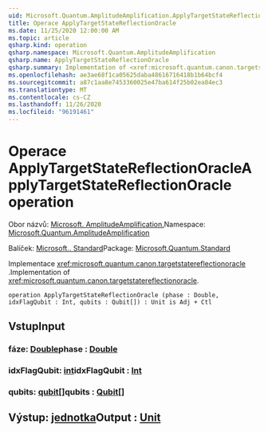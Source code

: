 ```yaml
---
uid: Microsoft.Quantum.AmplitudeAmplification.ApplyTargetStateReflectionOracle
title: Operace ApplyTargetStateReflectionOracle
ms.date: 11/25/2020 12:00:00 AM
ms.topic: article
qsharp.kind: operation
qsharp.namespace: Microsoft.Quantum.AmplitudeAmplification
qsharp.name: ApplyTargetStateReflectionOracle
qsharp.summary: Implementation of <xref:microsoft.quantum.canon.targetstatereflectionoracle>.
ms.openlocfilehash: ae3ae68f1ca05625daba48616716418b1b64bcf4
ms.sourcegitcommit: a87c1aa8e7453360025e47ba614f25b02ea84ec3
ms.translationtype: MT
ms.contentlocale: cs-CZ
ms.lasthandoff: 11/26/2020
ms.locfileid: "96191461"
---
```

# <a name="applytargetstatereflectionoracle-operation"></a><span data-ttu-id="03981-102">Operace ApplyTargetStateReflectionOracle</span><span class="sxs-lookup"><span data-stu-id="03981-102">ApplyTargetStateReflectionOracle operation</span></span>

<span data-ttu-id="03981-103">Obor názvů: [Microsoft. AmplitudeAmplification.](xref:Microsoft.Quantum.AmplitudeAmplification)</span><span class="sxs-lookup"><span data-stu-id="03981-103">Namespace: [Microsoft.Quantum.AmplitudeAmplification](xref:Microsoft.Quantum.AmplitudeAmplification)</span></span>

<span data-ttu-id="03981-104">Balíček: [Microsoft.. Standard](https://nuget.org/packages/Microsoft.Quantum.Standard)</span><span class="sxs-lookup"><span data-stu-id="03981-104">Package: [Microsoft.Quantum.Standard](https://nuget.org/packages/Microsoft.Quantum.Standard)</span></span>


<span data-ttu-id="03981-105">Implementace <xref:microsoft.quantum.canon.targetstatereflectionoracle> .</span><span class="sxs-lookup"><span data-stu-id="03981-105">Implementation of <xref:microsoft.quantum.canon.targetstatereflectionoracle>.</span></span>

```qsharp
operation ApplyTargetStateReflectionOracle (phase : Double, idxFlagQubit : Int, qubits : Qubit[]) : Unit is Adj + Ctl
```


## <a name="input"></a><span data-ttu-id="03981-106">Vstup</span><span class="sxs-lookup"><span data-stu-id="03981-106">Input</span></span>

### <a name="phase--double"></a><span data-ttu-id="03981-107">fáze: [Double](xref:microsoft.quantum.lang-ref.double)</span><span class="sxs-lookup"><span data-stu-id="03981-107">phase : [Double](xref:microsoft.quantum.lang-ref.double)</span></span>




### <a name="idxflagqubit--int"></a><span data-ttu-id="03981-108">idxFlagQubit: [int](xref:microsoft.quantum.lang-ref.int)</span><span class="sxs-lookup"><span data-stu-id="03981-108">idxFlagQubit : [Int](xref:microsoft.quantum.lang-ref.int)</span></span>




### <a name="qubits--qubit"></a><span data-ttu-id="03981-109">qubits: [qubit](xref:microsoft.quantum.lang-ref.qubit)[]</span><span class="sxs-lookup"><span data-stu-id="03981-109">qubits : [Qubit](xref:microsoft.quantum.lang-ref.qubit)[]</span></span>





## <a name="output--unit"></a><span data-ttu-id="03981-110">Výstup: [jednotka](xref:microsoft.quantum.lang-ref.unit)</span><span class="sxs-lookup"><span data-stu-id="03981-110">Output : [Unit](xref:microsoft.quantum.lang-ref.unit)</span></span>

